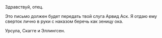 Здравствуй, отец.

Это письмо должен будет передать твой слуга Арвид Аск. Я отдаю ему сверток лично в руки с наказом беречь как зеницу ока. 









Урсула, Скагге и Эллингсен.


<!--stackedit_data:
eyJoaXN0b3J5IjpbMTQwMjI5ODk2XX0=
-->